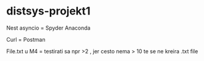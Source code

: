 # distsys-projekt1

Nest asyncio = Spyder Anaconda

Curl = Postman

File.txt u M4 = testirati sa npr >2 , jer cesto nema > 10 te se ne kreira .txt file
